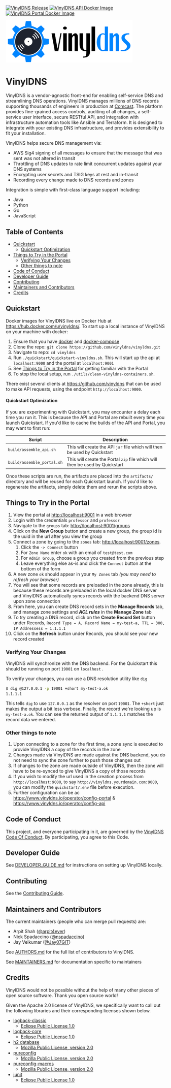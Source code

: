 [![VinylDNS Release](https://img.shields.io/github/v/release/vinyldns/vinyldns?label=latest%20release&logo=github)](https://github.com/vinyldns/vinyldns/releases/latest)
[![VinylDNS API Docker Image](https://img.shields.io/github/v/release/vinyldns/vinyldns?color=brightgreen&label=API%20Image&logo=docker&logoColor=white&cacheSeconds=300)](https://hub.docker.com/r/vinyldns/api/tags?page=1&ordering=last_updated)
[![VinylDNS Portal Docker Image](https://img.shields.io/github/v/release/vinyldns/vinyldns?color=brightgreen&label=Portal%20Image&logo=docker&logoColor=white&cacheSeconds=300)](https://hub.docker.com/r/vinyldns/portal/tags?page=1&ordering=last_updated)

<p align="left">
  <a href="https://www.vinyldns.io/">
    <img
      alt="VinylDNS"
      src="img/vinyldns_optimized.svg"
      width="400"
    />
  </a>
</p>

# VinylDNS

VinylDNS is a vendor-agnostic front-end for enabling self-service DNS and streamlining DNS operations. VinylDNS manages
millions of DNS records supporting thousands of engineers in production at [Comcast](http://www.comcast.com). The
platform provides fine-grained access controls, auditing of all changes, a self-service user interface, secure RESTful
API, and integration with infrastructure automation tools like Ansible and Terraform. It is designed to integrate with
your existing DNS infrastructure, and provides extensibility to fit your installation.

VinylDNS helps secure DNS management via:

- AWS Sig4 signing of all messages to ensure that the message that was sent was not altered in transit
- Throttling of DNS updates to rate limit concurrent updates against your DNS systems
- Encrypting user secrets and TSIG keys at rest and in-transit
- Recording every change made to DNS records and zones

Integration is simple with first-class language support including:

- Java
- Python
- Go
- JavaScript

## Table of Contents

* [Quickstart](#quickstart)
    - [Quickstart Optimization](#quickstart-optimization)
* [Things to Try in the Portal](#things-to-try-in-the-portal)
    + [Verifying Your Changes](#verifying-your-changes)
    + [Other things to note](#other-things-to-note)
* [Code of Conduct](#code-of-conduct)
* [Developer Guide](#developer-guide)
* [Contributing](#contributing)
* [Maintainers and Contributors](#maintainers-and-contributors)
* [Credits](#credits)

## Quickstart

Docker images for VinylDNS live on Docker Hub at <https://hub.docker.com/u/vinyldns/>. To start up a local instance of
VinylDNS on your machine with docker:

1. Ensure that you have [docker](https://docs.docker.com/install/)
   and [docker-compose](https://docs.docker.com/compose/install/)
1. Clone the repo: `git clone https://github.com/vinyldns/vinyldns.git`
1. Navigate to repo: `cd vinyldns`
1. Run `./quickstart/quickstart-vinyldns.sh`. This will start up the api at `localhost:9000` and the portal
   at `localhost:9001`
1. See [Things to Try in the Portal](#things-to-try-in-the-portal) for getting familiar with the Portal
1. To stop the local setup, run `./utils/clean-vinyldns-containers.sh`.

There exist several clients at <https://github.com/vinyldns> that can be used to make API requests, using the
endpoint `http://localhost:9000`.

#### Quickstart Optimization

If you are experimenting with Quickstart, you may encounter a delay each time you run it. This is because the API and
Portal are rebuilt every time you launch Quickstart. If you'd like to cache the builds of the API and Portal, you may
want to first run:

| Script                     | Description                                                                  |
|----------------------------|------------------------------------------------------------------------------|
| `build/assemble_api.sh`    | This will create the API `jar` file which will then be used by Quickstart    |
| `build/assemble_portal.sh` | This will create the Portal `zip` file which will then be used by Quickstart |

Once these scripts are run, the artifacts are placed into the `artifacts/` directory and will be reused for each
Quickstart launch. If you'd like to regenerate the artifacts, simply delete them and rerun the scripts above.

## Things to Try in the Portal

1. View the portal at <http://localhost:9001> in a web browser
2. Login with the credentials `professor` and `professor`
3. Navigate to the `groups` tab: <http://localhost:9001/groups>
4. Click on the **New Group** button and create a new group, the group id is the uuid in the url after you view the
   group
5. Connect a zone by going to the `zones` tab: <http://localhost:9001/zones>.
    1. Click the `-> Connect` button
    2. For `Zone Name` enter `ok` with an email of `test@test.com`
    3. For `Admin Group`, choose a group you created from the previous step
    4. Leave everything else as-is and click the `Connect` button at the bottom of the form
6. A new zone `ok` should appear in your `My Zones` tab _(you may need to refresh your browser)_
7. You will see that some records are preloaded in the zone already, this is because these records are preloaded in the
   local docker DNS server and VinylDNS automatically syncs records with the backend DNS server upon zone connection
8. From here, you can create DNS record sets in the **Manage Records** tab, and manage zone settings and ***ACL rules***
   in the **Manage Zone** tab
9. To try creating a DNS record, click on the **Create Record Set** button under
   Records, `Record Type = A, Record Name = my-test-a, TTL = 300, IP Addressess = 1.1.1.1`
10. Click on the **Refresh** button under Records, you should see your new record created

### Verifying Your Changes

VinylDNS will synchronize with the DNS backend. For the Quickstart this should be running on port `19001` on `localhost`
.

To verify your changes, you can use a DNS resolution utility like `dig`

```bash
$ dig @127.0.0.1 -p 19001 +short my-test-a.ok
1.1.1.1
```

This tells `dig` to use `127.0.0.1` as the resolver on port `19001`. The `+short` just makes the output a bit less
verbose. Finally, the record we're looking up is `my-test-a.ok`. You can see the returned output of `1.1.1.1` matches
the record data we entered.

### Other things to note

1. Upon connecting to a zone for the first time, a zone sync is executed to provide VinylDNS a copy of the records in
   the zone
1. Changes made via VinylDNS are made against the DNS backend, you do not need to sync the zone further to push those
   changes out
1. If changes to the zone are made outside of VinylDNS, then the zone will have to be re-synced to give VinylDNS a copy
   of those records
1. If you wish to modify the url used in the creation process from `http://localhost:9000`, to
   say `http://vinyldns.yourdomain.com:9000`, you can modify the `quickstart/.env` file before execution.
1. Further configuration can be ac https://www.vinyldns.io/operator/config-portal
   & https://www.vinyldns.io/operator/config-api

## Code of Conduct

This project, and everyone participating in it, are governed by the [VinylDNS Code Of Conduct](CODE_OF_CONDUCT.md). By
participating, you agree to this Code.

## Developer Guide

See [DEVELOPER_GUIDE.md](DEVELOPER_GUIDE.md) for instructions on setting up VinylDNS locally.

## Contributing

See the [Contributing Guide](CONTRIBUTING.md).

## Maintainers and Contributors

The current maintainers (people who can merge pull requests) are:

- Arpit Shah ([@arpit4ever](https://github.com/arpit4ever))
- Nick Spadaccino ([@nspadaccino](https://github.com/nspadaccino))
- Jay Velkumar ([@Jay07GIT](https://github.com/Jay07GIT))

See [AUTHORS.md](AUTHORS.md) for the full list of contributors to VinylDNS.

See [MAINTAINERS.md](MAINTAINERS.md) for documentation specific to maintainers

## Credits

VinylDNS would not be possible without the help of many other pieces of open source software. Thank you open source
world!

Given the Apache 2.0 license of VinylDNS, we specifically want to call out the following libraries and their
corresponding licenses shown below.

- [logback-classic](https://github.com/qos-ch/logback)
    - [Eclipse Public License 1.0](https://www.eclipse.org/legal/epl-v10.html)
- [logback-core](https://github.com/qos-ch/logback)
    - [Eclipse Public License 1.0](https://www.eclipse.org/legal/epl-v10.html)
- [h2 database](http://h2database.com)
    - [Mozilla Public License, version 2.0](https://www.mozilla.org/MPL/2.0/)
- [pureconfig](https://github.com/pureconfig/pureconfig)
    - [Mozilla Public License, version 2.0](https://www.mozilla.org/MPL/2.0/)
- [pureconfig-macros](https://github.com/pureconfig/pureconfig)
    - [Mozilla Public License, version 2.0](https://www.mozilla.org/MPL/2.0/)
- [junit](https://junit.org/junit4/)
    - [Eclipse Public License 1.0](https://www.eclipse.org/legal/epl-v10.html)
